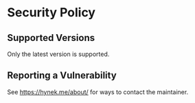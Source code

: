 # Security Policy

## Supported Versions

Only the latest version is supported.


## Reporting a Vulnerability

See <https://hynek.me/about/> for ways to contact the maintainer.
